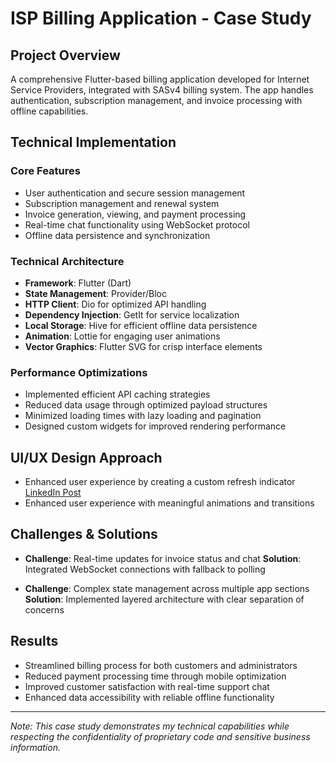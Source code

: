 # ISP Billing Application - Case Study

## Project Overview
A comprehensive Flutter-based billing application developed for Internet Service Providers, integrated with SASv4 billing system. The app handles authentication, subscription management, and invoice processing with offline capabilities.

## Technical Implementation

### Core Features
- User authentication and secure session management
- Subscription management and renewal system
- Invoice generation, viewing, and payment processing
- Real-time chat functionality using WebSocket protocol
- Offline data persistence and synchronization

### Technical Architecture
- **Framework**: Flutter (Dart)
- **State Management**: Provider/Bloc
- **HTTP Client**: Dio for optimized API handling
- **Dependency Injection**: GetIt for service localization
- **Local Storage**: Hive for efficient offline data persistence
- **Animation**: Lottie for engaging user animations
- **Vector Graphics**: Flutter SVG for crisp interface elements

### Performance Optimizations
- Implemented efficient API caching strategies
- Reduced data usage through optimized payload structures
- Minimized loading times with lazy loading and pagination
- Designed custom widgets for improved rendering performance

## UI/UX Design Approach
- Enhanced user experience by creating a custom refresh indicator 
  [LinkedIn Post](http://bit.ly/41W7yd6) 
- Enhanced user experience with meaningful animations and transitions

## Challenges & Solutions
- **Challenge**: Real-time updates for invoice status and chat
  **Solution**: Integrated WebSocket connections with fallback to polling

- **Challenge**: Complex state management across multiple app sections
  **Solution**: Implemented layered architecture with clear separation of concerns

## Results
- Streamlined billing process for both customers and administrators
- Reduced payment processing time through mobile optimization
- Improved customer satisfaction with real-time support chat
- Enhanced data accessibility with reliable offline functionality

---

*Note: This case study demonstrates my technical capabilities while respecting the confidentiality of proprietary code and sensitive business information.*
